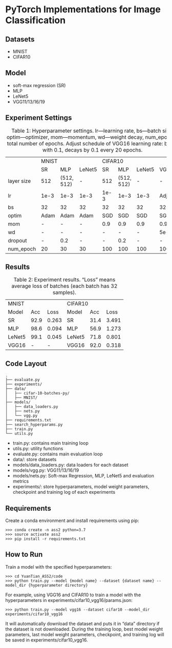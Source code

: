 # PyTorch Implementations for Image Classification
## Datasets
- MNIST
- CIFAR10

## Model
- soft-max regression (SR)
- MLP
- LeNet5
- VGG11/13/16/19

## Experiment Settings
<table>
    <caption>Table 1: Hyperparameter settings. lr—learning rate, bs—batch size, optim—optimizer, mom—momentum, wd—weight decay, num_epoch—total number of epochs. Adjust schedule of VGG16 learning rate: begin with 0.1, decays by 0.1 every 20 epochs.</caption>
    <tr>
        <td></td>
        <td colspan="3">MNIST</td>
        <td colspan="4">CIFAR10</td>
    </tr>
    <tr>
        <td></td>
        <td>SR</td>
        <td>MLP</td>
        <td>LeNet5</td>
        <td>SR</td>
        <td>MLP</td>
        <td>LeNet5</td>
        <td>VGG16</td>
    </tr>
    <tr>
        <td>layer size</td>
        <td>512</td>
        <td>(512, 512)</td>
        <td>-</td>
        <td>512</td>
        <td>(512, 512)</td>
        <td>-</td>
        <td>-</td>
    </tr>
    <tr>
        <td>lr</td>
        <td>1e-3</td>
        <td>1e-3</td>
        <td>1e-3</td>
        <td>1e-3</td>
        <td>1e-3</td>
        <td>1e-3</td>
        <td>Adjust</td>
    </tr>
    <tr>
        <td>bs</td>
        <td>32</td>
        <td>32</td>
        <td>32</td>
        <td>32</td>
        <td>32</td>
        <td>32</td>
        <td>32</td>
    </tr>
    <tr>
        <td>optim</td>
        <td>Adam</td>
        <td>Adam</td>
        <td>Adam</td>
        <td>SGD</td>
        <td>SGD</td>
        <td>SGD</td>
        <td>SGD</td>
    </tr>
    <tr>
        <td>mom</td>
        <td>-</td>
        <td>-</td>
        <td>-</td>
        <td>0.9</td>
        <td>0.9</td>
        <td>0.9</td>
        <td>0.9</td>
    </tr>
    <tr>
        <td>wd</td>
        <td>-</td>
        <td>-</td>
        <td>-</td>
        <td>-</td>
        <td>-</td>
        <td>-</td>
        <td>5e-4</td>
    </tr>
    <tr>
        <td>dropout</td>
        <td>-</td>
        <td>0.2</td>
        <td>-</td>
        <td>-</td>
        <td>0.2</td>
        <td>-</td>
        <td>-</td>
    </tr>
    <tr>
        <td>num_epoch</td>
        <td>20</td>
        <td>30</td>
        <td>30</td>
        <td>100</td>
        <td>100</td>
        <td>100</td>
        <td>100</td>
    </tr>
</table>

## Results
<table>
    <caption>Table 2: Experiment results. “Loss” means average loss of batches (each batch has 32 samples).</caption>
    <tr>
        <td colspan="3">MNIST</td>
        <td colspan="3">CIFAR10</td>
    </tr>
    <tr>
        <td>Model</td>
        <td>Acc</td>
        <td>Loss</td>
        <td>Model</td>
        <td>Acc</td>
        <td>Loss</td>
    </tr>
    <tr>
        <td>SR</td>
        <td>92.9</td>
        <td>0.263</td>
        <td>SR</td>
        <td>31.4</td>
        <td>3.491</td>
    </tr>
    <tr>
        <td>MLP</td>
        <td>98.6</td>
        <td>0.094</td>
        <td>MLP</td>
        <td>56.9</td>
        <td>1.273</td>
    </tr>
    <tr>
        <td>LeNet5</td>
        <td>99.1</td>
        <td>0.045</td>
        <td>LeNet5</td>
        <td>71.8</td>
        <td>0.801</td>
    </tr>
    <tr>
        <td>VGG16</td>
        <td>-</td>
        <td>-</td>
        <td>VGG16</td>
        <td>92.0</td>
        <td>0.318</td>
    </tr>
</table>


## Code Layout
```
.
├── evaluate.py
├── experiments/
├── data/
│   ├── cifar-10-batches-py/
│   ├── MNIST/
├── models/
│   ├── data_loaders.py
│   ├── nets.py
│   └── vgg.py
├── requirements.txt
├── search_hyperparams.py
├── train.py
└── utils.py
```

-	train.py: contains main training loop
-	utils.py: utility functions
-	evaluate.py: contains main evaluation loop
-	data/: store datasets
-	models/data_loaders.py: data loaders for each dataset
-	models/vgg.py: VGG11/13/16/19
-	models/nets.py: Soft-max Regression, MLP, LeNet5 and evaluation metrics
-	experiments/: store hyperparameters, model weight parameters, checkpoint and training log of each experiments

## Requirements
Create a conda environment and install requirements using pip:
```
>>> conda create -n ass2 python=3.7
>>> source activate ass2
>>> pip install -r requirements.txt
```
## How to Run
Train a model with the specified hyperparameters:
```
>>> cd YuanTian_ASS2/code
>>> python train.py --model {model name} --dataset {dataset name} --model_dir {hyperparameter directory}
```
For example, using VGG16 and CIFAR10 to train a model with the hyperparameters in experiments/cifar10_vgg16/params.json:
```
>>> python train.py --model vgg16 --dataset cifar10 --model_dir experiments/cifar10_vgg16
```
It will automatically download the dataset and puts it in “data” directory if the dataset is not downloaded. During the training loop, best model weight parameters, last model weight parameters, checkpoint, and training log will be saved in experiments/cifar10_vgg16.

